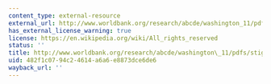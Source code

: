 ```yaml
---
content_type: external-resource
external_url: http://www.worldbank.org/research/abcde/washington_11/pdfs/stiglitz.pdf
has_external_license_warning: true
license: https://en.wikipedia.org/wiki/All_rights_reserved
status: ''
title: http://www.worldbank.org/research/abcde/washington\_11/pdfs/stiglitz.pdf
uid: 482f1c07-94c2-4614-a6a6-e8873dce6de6
wayback_url: ''
---
```

